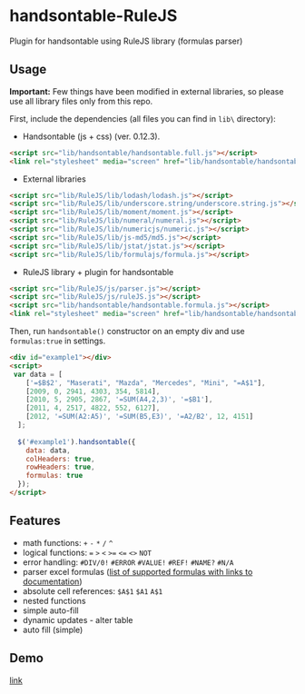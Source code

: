 handsontable-RuleJS
===================

Plugin for handsontable using RuleJS library (formulas parser)

## Usage

__Important:__ Few things have been modified in external libraries, so please use all library files only from this repo.


First, include the dependencies (all files you can find in `lib\` directory):


*  Handsontable (js + css) (ver. 0.12.3). 

```html
<script src="lib/handsontable/handsontable.full.js"></script>
<link rel="stylesheet" media="screen" href="lib/handsontable/handsontable.full.css">
```


*  External libraries 

```html
<script src="lib/RuleJS/lib/lodash/lodash.js"></script>
<script src="lib/RuleJS/lib/underscore.string/underscore.string.js"></script>
<script src="lib/RuleJS/lib/moment/moment.js"></script>
<script src="lib/RuleJS/lib/numeral/numeral.js"></script>
<script src="lib/RuleJS/lib/numericjs/numeric.js"></script>
<script src="lib/RuleJS/lib/js-md5/md5.js"></script>
<script src="lib/RuleJS/lib/jstat/jstat.js"></script>
<script src="lib/RuleJS/lib/formulajs/formula.js"></script>
```


*  RuleJS library + plugin for handsontable

```html
<script src="lib/RuleJS/js/parser.js"></script>
<script src="lib/RuleJS/js/ruleJS.js"></script>
<script src="lib/handsontable/handsontable.formula.js"></script>
<link rel="stylesheet" media="screen" href="lib/handsontable/handsontable.formula.css">
```

Then, run `handsontable()` constructor on an empty div and use `formulas:true` in settings.

```html
<div id="example1"></div>
<script>
 var data = [
    ['=$B$2', "Maserati", "Mazda", "Mercedes", "Mini", "=A$1"],
    [2009, 0, 2941, 4303, 354, 5814],
    [2010, 5, 2905, 2867, '=SUM(A4,2,3)', '=$B1'],
    [2011, 4, 2517, 4822, 552, 6127],
    [2012, '=SUM(A2:A5)', '=SUM(B5,E3)', '=A2/B2', 12, 4151]
  ];
  
  $('#example1').handsontable({
    data: data,
    colHeaders: true,
    rowHeaders: true,
    formulas: true
  });
</script>
```


## Features


* math functions: `+` `-` `*` `/` `^`
* logical functions: `=` `>` `<` `>=` `<=` `<>` `NOT`
* error handling: `#DIV/0!` `#ERROR` `#VALUE!` `#REF!` `#NAME?` `#N/A`
* parser excel formulas ([list of supported formulas with links to documentation](http://handsontable.github.io/RuleJS/))
* absolute cell references: `$A$1` `$A1` `A$1`
* nested functions 
* simple auto-fill 
* dynamic updates - alter table
* auto fill (simple)


## Demo

[link](http://handsontable.github.io/handsontable-RuleJS/)
